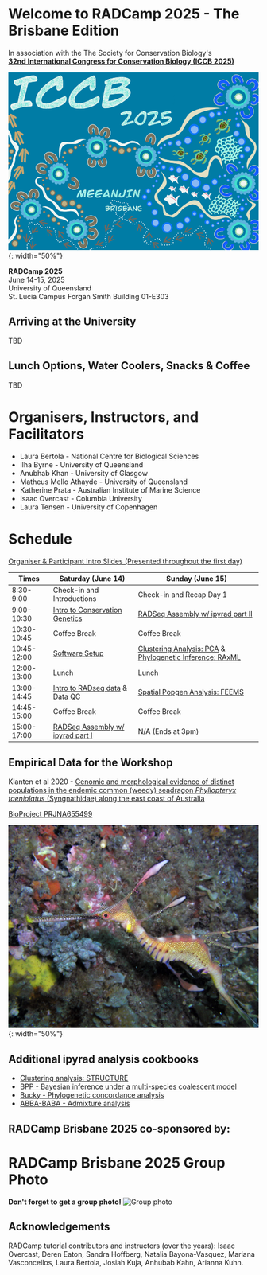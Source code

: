 # Welcome to RADCamp 2025 - The Brisbane Edition

In association with the The Society for Conservation Biology's<br>
[**32nd International Congress for Conservation Biology (ICCB 2025)**](https://conbio.org/mini-sites/iccb-2025/)  

![ICCB 2025](images/ICCB2025-logo.png){: width="50%"}  

**RADCamp 2025**<br>
June 14-15, 2025  
University of Queensland<br>
St. Lucia Campus
Forgan Smith Building 01-E303

## Arriving at the University
TBD

## Lunch Options,  Water Coolers, Snacks & Coffee
TBD

# Organisers, Instructors, and Facilitators

  - Laura Bertola - National Centre for Biological Sciences
  - Ilha Byrne - University of Queensland
  - Anubhab Khan - University of Glasgow
  - Matheus Mello Athayde - University of Queensland
  - Katherine Prata - Australian Institute of Marine Science
  - Isaac Overcast - Columbia University
  - Laura Tensen - University of Copenhagen

# Schedule

[Organiser & Participant Intro Slides (Presented throughout the first day)](https://docs.google.com/presentation/d/1A1HyzV-50gjEywkx3L2HmqtLP0oeBbL1qguBe3cpO0s/edit#slide=id.g359940329b6_0_130)

Times       | Saturday (June 14) | Sunday (June 15) |
-----       | ------------------ | ---------------- | 
8:30-9:00   | Check-in and Introductions | Check-in and Recap Day 1 |
9:00-10:30  | [Intro to Conservation Genetics](https://docs.google.com/presentation/d/1pY-Qs6gBdLOob3SVtcPy7bFoCTVXEol4/edit?usp=sharing&ouid=104169659317553534133&rtpof=true&sd=true) | [RADSeq Assembly w/ ipyrad part II](ipyrad-CLI-FullTutorial.md) |
10:30-10:45 | Coffee Break | Coffee Break |
10:45-12:00 | [Software Setup](setup.md) | [Clustering Analysis: PCA](PCA_API.md) & [Phylogenetic Inference: RAxML](RAxML_API.md) |
12:00-13:00 | Lunch | Lunch |
13:00-14:45 | [Intro to RADseq data](./radseq-intro) & [Data QC](data_QC.md) | [Spatial Popgen Analysis: FEEMS](FEEMS_API.md) |
14:45-15:00 | Coffee Break | Coffee Break |
15:00-17:00 | [RADSeq Assembly w/ ipyrad part I](ipyrad-CLI-FullTutorial.md) | N/A (Ends at 3pm) |

## Empirical Data for the Workshop

Klanten et al 2020 - [Genomic and morphological evidence of distinct populations in the endemic common (weedy) seadragon *Phyllopteryx taeniolatus* (Syngnathidae) along the east coast of Australia](https://journals.plos.org/plosone/article?id=10.1371/journal.pone.0243446)

[BioProject PRJNA655499](https://www.ncbi.nlm.nih.gov/bioproject/PRJNA655499)

![png](images/seadragon.jpg){: width="50%"}

## Additional ipyrad analysis cookbooks

* [Clustering analysis: STRUCTURE](05_STRUCTURE_API.md)
* [BPP - Bayesian inference under a multi-species coalescent model](https://nbviewer.jupyter.org/github/dereneaton/ipyrad/blob/master/tests/cookbook-bpp-species-delimitation.ipynb)
* [Bucky - Phylogenetic concordance analysis](https://nbviewer.jupyter.org/github/dereneaton/ipyrad/blob/master/tests/cookbook-bucky.ipynb)
* [ABBA-BABA - Admixture analysis](https://nbviewer.jupyter.org/github/dereneaton/ipyrad/blob/master/tests/cookbook-abba-baba.ipynb)

## RADCamp Brisbane 2025 co-sponsored by:


# RADCamp Brisbane 2025 Group Photo

**Don't forget to get a group photo!**
![Group photo]()

## Acknowledgements
RADCamp tutorial contributors and instructors (over the years): Isaac Overcast, 
Deren Eaton, Sandra Hoffberg, Natalia Bayona-Vasquez, Mariana Vasconcellos, Laura 
Bertola, Josiah Kuja, Anhubab Kahn, Arianna Kuhn.
